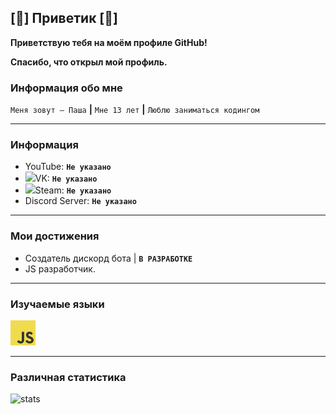 ## [👋] Приветик [👋]

__**Приветствую тебя на мoём профиле GitHub!**__

__**Спасибо, что открыл мой профиль.**__

### Информация обо мне
`Меня зовут — Паша` **|** 
`Мне 13 лет` **|** 
`Люблю заниматься кодингом`

---
### Информация
- YouTube: __**``Не указано``**__
- <img height="12" src="https://e7.pngegg.com/pngimages/122/199/png-clipart-computer-icons-vkontakte-vk-angle-text.png">VK: __**``Не указано``**__
- <img height="12" src="https://w7.pngwing.com/pngs/186/621/png-transparent-steam-logo-illustration-playerunknown-s-battlegrounds-steam-logo-video-game-computer-icons-steam-logo-icon-miscellaneous-scalable-vector-graphics-steam-machine.png">Steam: __**``Не указано``**__
- Discord Server: __**``Не указано``**__

---
### Мои достижения
- Создатель дискорд бота | __**``В РАЗРАБОТКЕ``**__
- JS разработчик.

---
### **Изучаемые языки**

<img height="40" src="https://raw.githubusercontent.com/github/explore/80688e429a7d4ef2fca1e82350fe8e3517d3494d/topics/javascript/javascript.png">

---
### **Различная статистика**

![stats](https://github-readme-stats.vercel.app/api?username=ViNardle&show_icons=true&theme=dark)
<br />
<a href="https://wakatime.com/@ViNardle">
</a>
